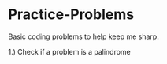 # Practice-Problems
Basic coding problems to help keep me sharp.

1.) Check if a problem is a palindrome

